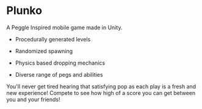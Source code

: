 # Plunko
A Peggle Inspired mobile game made in Unity.
- Procedurally generated levels

- Randomized spawning

- Physics based dropping mechanics

- Diverse range of pegs and abilities

You'll never get tired hearing that satisfying pop as each play is a fresh and new experience! Compete to see how high of a score you can get between you and your friends!
